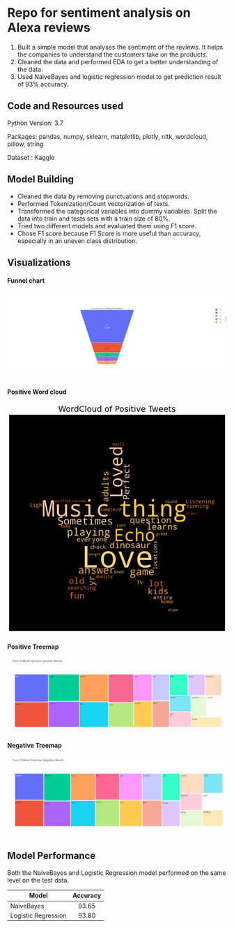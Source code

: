# Repo for sentiment analysis on Alexa reviews

1. Built a simple model that analyses the sentiment of the reviews. It helps the companies to understand the customers take on the products.
2. Cleaned the data and performed EDA to get a better understanding of the data.
3. Used NaiveBayes and logistic regression model to get prediction result of 93% accuracy.

## Code and Resources used

Python Version: 3.7

Packages: pandas, numpy, sklearn, matplotlib, plotly, nltk, wordcloud, pillow, string

Dataset : Kaggle

## Model Building

* Cleaned the data by removing punctuations and stopwords.
* Performed Tokenization/Count vectorization of texts.
* Transformed the categorical variables into dummy variables. Split the data into train and tests sets with a train size of 80%.
* Tried two different models and evaluated them using F1 score.
* Chose F1 score because F1 Score is more useful than accuracy, especially in an uneven class distribution.

## Visualizations

#### Funnel chart 

![alt text](https://github.com/Jishan-works/Sentiment-analysis-for-alexa-reviews/blob/master/funnel_chart.png)

#### Positive Word cloud

![alt text](https://github.com/Jishan-works/Sentiment-analysis-for-alexa-reviews/blob/master/positive_text_wc.png)

#### Positive Treemap

![alt text](https://github.com/Jishan-works/Sentiment-analysis-for-alexa-reviews/blob/master/treemap_positive.png)

#### Negative Treemap

![alt text](https://github.com/Jishan-works/Sentiment-analysis-for-alexa-reviews/blob/master/treemap_negative.png)

## Model Performance

Both the NaiveBayes and Logistic Regression model performed on the same level on the test data.

| Model                | Accuracy          |
| ---------------------|:-----------------:|
| NaiveBayes           | 93.65             |
| Logistic Regression  | 93.80             |








